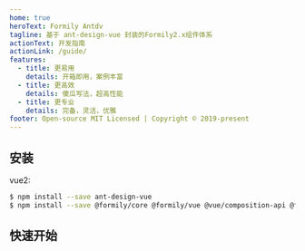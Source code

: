 ```yaml
---
home: true
heroText: Formily Antdv
tagline: 基于 ant-design-vue 封装的Formily2.x组件体系
actionText: 开发指南
actionLink: /guide/
features:
  - title: 更易用
    details: 开箱即用，案例丰富
  - title: 更高效
    details: 傻瓜写法，超高性能
  - title: 更专业
    details: 完备，灵活，优雅
footer: Open-source MIT Licensed | Copyright © 2019-present
---
```


## 安装

vue2:

```bash
$ npm install --save ant-design-vue
$ npm install --save @formily/core @formily/vue @vue/composition-api @formily/antdv
```

## 快速开始

<dumi-previewer demoPath="index" :collapsed="false" />
